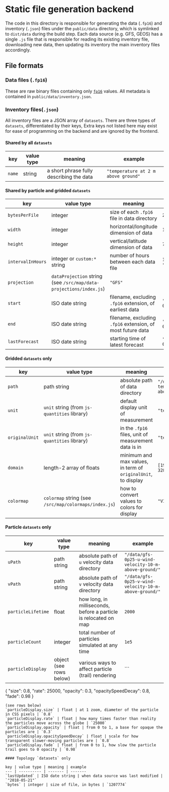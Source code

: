 # Static file generation backend

The code in this directory is responsible for generating the data (`.fp16`) and
inventory (`.json`) files under the `public/data` directory, which is symlinked
to `dist/data` during the build step. Each data source (e.g. GFS, GEOS) has a
single `.js` file that is responsible for reading its existing inventory file,
downloading new data, then updating its inventory the main inventory files
accordingly.

## File formats

### Data files (`.fp16`)

These are raw binary files containing only
[`fp16`](https://github.com/petamoriken/float16/) values. All metadata is
contained in `public/data/inventory.json`.

### Inventory files(`.json`)

All inventory files are a JSON array of `datasets`. There are three types of
`datasets`, differentiated by their keys, Extra keys not listed here may exist
for ease of programming on the backend and are ignored by the frontend.

#### Shared by all `datasets`

key | value type | meaning | example
--- | ---------- | ------- | -------
`name` | string | a short phrase fully describing the data | `"temperature at 2 m above ground"`

#### Shared by particle and gridded `datasets`

key | value type | meaning | example
--- | ---------- | ------- | -------
`bytesPerFile` | integer | size of each `.fp16` file in data directory | `2076480`
`width` | integer | horizontal/longitude dimension of data | `1440`
`height` | integer | vertical/latitude dimension of data | `721`
`intervalInHours` | integer or `custom:*` string | number of hours between each data file | `1` or `"custom:OSCAR"`
`projection` | `dataProjection` string (see `/src/map/data-projections/index.js`) | `"GFS"`
`start` | ISO date string | filename, excluding `.fp16` extension, of earliest data | `"2021-07-03T12:00:00.000Z"`
`end` | ISO date string | filename, excluding `.fp16` extension, of most future data | `"2021-07-03T21:00:00.000Z"`
`lastForecast` | ISO date string | starting time of latest forecast | `"2021-07-03T12:00:00.000Z"`

#### Gridded `datasets` only

key | value type | meaning | example
--- | ---------- | ------- | -------
`path` | path string | absolute path of data directory | `"/data/gfs-0p25-temperature-2-m-above-ground/"`
`unit` | `unit` string (from `js-quantities` library) | default display unit of measurement | `"tempC"`
`originalUnit` | `unit` string (from `js-quantities` library) | in the `.fp16` files, unit of measurement data is in | `"tempK"`
`domain` | length-2 array of floats | minimum and max values, in term of `originalUnit`, to display | `[193.14999999999998, 328.15]`
`colormap` | `colormap` string (see `/src/map/colormaps/index.js`) | how to convert values to colors for display | `"VIRIDIS"`

#### Particle `datasets` only

key | value type | meaning | example
--- | ---------- | ------- | -------
`uPath` | path string | absolute path of `u` velocity data directory | `"/data/gfs-0p25-u-wind-velocity-10-m-above-ground/"`
`vPath` | path string | absolute path of `v` velocity data directory | `"/data/gfs-0p25-v-wind-velocity-10-m-above-ground/"`
`particleLifetime` | float | how long, in milliseconds, before a particle is relocated on map | `2000`
`particleCount` | integer | total number of particles simulated at any time | `1e5`
`particleDisplay` | object (see rows below) | various ways to affect particle (trail) rendering | ```
{
  "size": 0.8,
  "rate": 25000,
  "opacity": 0.3,
  "opacitySpeedDecay": 0.8,
  "fade": 0.98
}
```
(see rows below)
`particleDisplay.size` | float | at 1 zoom, diameter of the particle in CSS pixels | `0.8`
`particleDisplay.rate` | float | how many times faster than reality the particles move across the globe | `25000`
`particleDisplay.opacity` | float | from 0 to 1, a base for opaque the particles are | `0.3`
`particleDisplay.opacitySpeedDecay` | float | scale for how transparent slower-moving particles are | `0.8`
`particleDisplay.fade` | float | from 0 to 1, how slow the particle trail goes to 0 opacity | `0.98`

#### Topology `datasets` only

key | value type | meaning | example
--- | ---------- | ------- | -------
`lastUpdated` | ISO date string | when data source was last modified | `"2018-05-21"`
`bytes` | integer | size of file, in bytes | `1207774`

